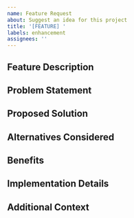 ```yaml
---
name: Feature Request
about: Suggest an idea for this project
title: '[FEATURE] '
labels: enhancement
assignees: ''
---
```


## Feature Description
<!-- A clear and concise description of what you want to happen -->

## Problem Statement
<!-- Is your feature request related to a problem? Please describe -->

## Proposed Solution
<!-- Describe the solution you'd like -->

## Alternatives Considered
<!-- Describe any alternative solutions or features you've considered -->

## Benefits
<!-- How will this feature benefit the project? -->

## Implementation Details
<!-- If you have ideas about implementation, share them here -->

## Additional Context
<!-- Add any other context or screenshots about the feature request here -->

